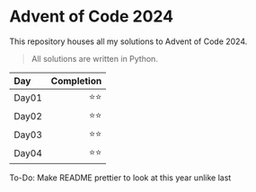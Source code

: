# Advent of Code 2024
This repository houses all my solutions to Advent of Code 2024.
>All solutions are written in Python.

| Day   | Completion |
| :---  |  ----:   |
| Day01 | ⭐⭐ |
| Day02 | ⭐⭐ |
| Day03 | ⭐⭐ |
| Day04 | ⭐⭐ |

To-Do:
Make README prettier to look at this year unlike last
